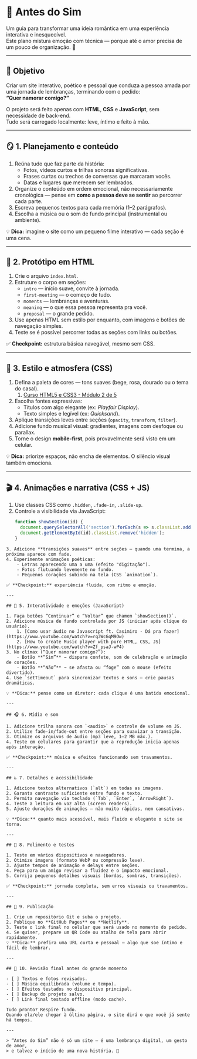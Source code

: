 # 🌹 Antes do Sim

Um guia para transformar uma ideia romântica em uma experiência interativa e inesquecível.  
Este plano mistura emoção com técnica — porque até o amor precisa de um pouco de organização. 💞

---

## 🎯 Objetivo

Criar um site interativo, poético e pessoal que conduza a pessoa amada por uma jornada de lembranças, terminando com o pedido:  
**“Quer namorar comigo?”**

O projeto será feito apenas com **HTML**, **CSS** e **JavaScript**, sem necessidade de back-end.  
Tudo será carregado localmente: leve, íntimo e feito à mão.

---

## 🪞 1. Planejamento e conteúdo

1. Reúna tudo que faz parte da história:
   - Fotos, vídeos curtos e trilhas sonoras significativas.  
   - Frases curtas ou trechos de conversas que marcaram vocês.  
   - Datas e lugares que merecem ser lembrados.  
2. Organize o conteúdo em ordem emocional, não necessariamente cronológica — pense em **como a pessoa deve se sentir** ao percorrer cada parte.  
3. Escreva pequenos textos para cada memória (1–2 parágrafos).  
4. Escolha a música ou o som de fundo principal (instrumental ou ambiente).  

💡 **Dica:** imagine o site como um pequeno filme interativo — cada seção é uma cena.

---

## 🧱 2. Protótipo em HTML

1. Crie o arquivo `index.html`.  
2. Estruture o corpo em seções:  
   - `intro` — início suave, convite à jornada.  
   - `first-meeting` — o começo de tudo.  
   - `moments` — lembranças e aventuras.  
   - `meaning` — o que essa pessoa representa pra você.  
   - `proposal` — o grande pedido.  
3. Use apenas HTML sem estilo por enquanto, com imagens e botões de navegação simples.  
4. Teste se é possível percorrer todas as seções com links ou botões.  

✅ **Checkpoint:** estrutura básica navegável, mesmo sem CSS.

---

## 🎨 3. Estilo e atmosfera (CSS)

1. Defina a paleta de cores — tons suaves (bege, rosa, dourado ou o tema do casal).  
	1. [Curso HTML5 e CSS3 - Módulo 2 de 5](https://www.youtube.com/playlist?list=PLHz_AreHm4dlUpEXkY1AyVLQGcpSgVF8s)
2. Escolha fontes expressivas:  
   - Títulos com algo elegante (ex: *Playfair Display*).  
   - Texto simples e legível (ex: *Quicksand*).  
3. Aplique transições leves entre seções (`opacity`, `transform`, `filter`).  
4. Adicione fundo musical visual: gradientes, imagens com desfoque ou parallax.  
5. Torne o design **mobile-first**, pois provavelmente será visto em um celular.  

💡 **Dica:** priorize espaços, não encha de elementos. O silêncio visual também emociona.

---

## 🎬 4. Animações e narrativa (CSS + JS)

1. Use classes CSS como `.hidden`, `.fade-in`, `.slide-up`.  
2. Controle a visibilidade via JavaScript:  
   ```js
   function showSection(id) {
     document.querySelectorAll('section').forEach(s => s.classList.add('hidden'));
     document.getElementById(id).classList.remove('hidden');
   }
```
3. Adicione **transições suaves** entre seções — quando uma termina, a próxima aparece com fade.
4. Experimente animações poéticas:
    - Letras aparecendo uma a uma (efeito "digitação").
    - Fotos flutuando levemente no fundo.
    - Pequenos corações subindo na tela (CSS `animation`).

✅ **Checkpoint:** experiência fluida, com ritmo e emoção.

---

## 💌 5. Interatividade e emoções (JavaScript)

1. Faça botões “Continuar” e “Voltar” que chamem `showSection()`.
2. Adicione música de fundo controlada por JS (iniciar após clique do usuário).
	1. [Como usar áudio no Javascript ft. Casimiro - Dá pra fazer](https://www.youtube.com/watch?v=rq3WcGqM9Ow)
	2. [How to create Music player with pure HTML, CSS, JS](https://www.youtube.com/watch?v=Zf_psaJ-wP4)
3. No clímax (“Quer namorar comigo?”):
    - Botão **“Sim”** → dispara confete, som de celebração e animação de corações.
    - Botão **“Não”** → se afasta ou “foge” com o mouse (efeito divertido).
4. Use `setTimeout` para sincronizar textos e sons — crie pausas dramáticas.

💡 **Dica:** pense como um diretor: cada clique é uma batida emocional.

---

## 🎧 6. Mídia e som

1. Adicione trilha sonora com `<audio>` e controle de volume em JS.
2. Utilize fade-in/fade-out entre seções para suavizar a transição.
3. Otimize os arquivos de áudio (mp3 leve, 1–2 MB máx.).
4. Teste em celulares para garantir que a reprodução inicia apenas após interação.

✅ **Checkpoint:** música e efeitos funcionando sem travamentos.

---

## ♿ 7. Detalhes e acessibilidade

1. Adicione textos alternativos (`alt`) em todas as imagens.
2. Garanta contraste suficiente entre fundo e texto.
3. Permita navegação via teclado (`Tab`, `Enter`, `ArrowRight`).
4. Teste a leitura em voz alta (screen readers).
5. Ajuste durações de animações — não muito rápidas, nem cansativas.

💡 **Dica:** quanto mais acessível, mais fluido e elegante o site se torna.

---

## 🧪 8. Polimento e testes

1. Teste em vários dispositivos e navegadores.
2. Otimize imagens (formato WebP ou compressão leve).
3. Ajuste tempos de animação e delays entre seções.
4. Peça para um amigo revisar a fluidez e o impacto emocional.
5. Corrija pequenos detalhes visuais (bordas, sombras, transições).

✅ **Checkpoint:** jornada completa, sem erros visuais ou travamentos.

---

## 🚀 9. Publicação

1. Crie um repositório Git e suba o projeto.
2. Publique no **GitHub Pages** ou **Netlify**.
3. Teste o link final no celular que será usado no momento do pedido.
4. Se quiser, prepare um QR Code ou atalho de tela para abrir rapidamente.
💡 **Dica:** prefira uma URL curta e pessoal — algo que soe íntimo e fácil de lembrar.

---

## 💭 10. Revisão final antes do grande momento

- [ ] Textos e fotos revisados.
- [ ] Música equilibrada (volume e tempo).
- [ ] Efeitos testados no dispositivo principal.
- [ ] Backup do projeto salvo.
- [ ] Link final testado offline (modo cache).

Tudo pronto? Respire fundo.  
Quando ela/ele chegar à última página, o site dirá o que você já sente há tempos.

---

> “Antes do Sim” não é só um site — é uma lembrança digital, um gesto de amor,  
> e talvez o início de uma nova história. 💖
